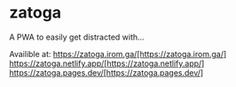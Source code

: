 # zatoga
A PWA to easily get distracted with...

Availible at:
https://zatoga.irom.ga/[https://zatoga.irom.ga/]
https://zatoga.netlify.app/[https://zatoga.netlify.app/]
https://zatoga.pages.dev/[https://zatoga.pages.dev/]
